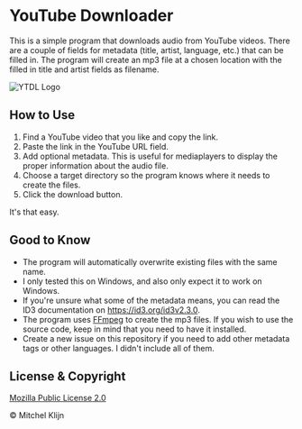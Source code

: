 # YouTube Downloader

This is a simple program that downloads audio from YouTube videos.
There are a couple of fields for metadata (title, artist, language, etc.) that can be filled in.
The program will create an mp3 file at a chosen location with the filled in title and artist fields as filename.

![YTDL Logo](https://github.com/user-attachments/assets/a3db529a-3fbe-4bf6-84f2-67aaaaeed380)

## How to Use

1. Find a YouTube video that you like and copy the link.
2. Paste the link in the YouTube URL field.
3. Add optional metadata. This is useful for mediaplayers to display the proper information about the audio file.
4. Choose a target directory so the program knows where it needs to create the files.
5. Click the download button.

It's that easy.

## Good to Know
- The program will automatically overwrite existing files with the same name.
- I only tested this on Windows, and also only expect it to work on Windows.
- If you're unsure what some of the metadata means, you can read the ID3 documentation on https://id3.org/id3v2.3.0.
- The program uses [FFmpeg](https://en.wikipedia.org/wiki/FFmpeg) to create the mp3 files. If you wish to use the source code, keep in mind that you need to have it installed.
- Create a new issue on this repository if you need to add other metadata tags or other languages. I didn't include all of them.

## License & Copyright

[Mozilla Public License 2.0](https://www.mozilla.org/MPL/2.0/)

© Mitchel Klijn
